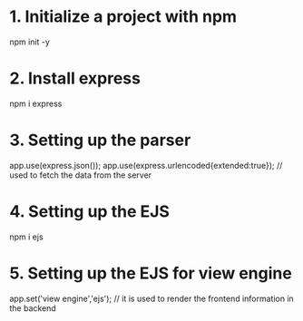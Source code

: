 # 1. Initialize a project with npm
  npm init -y

# 2. Install express
  npm i express

# 3. Setting up the parser
  app.use(express.json());
  app.use(express.urlencoded{extended:true}); // used to fetch the data from the server

# 4. Setting up the EJS
  npm i ejs

# 5. Setting up the EJS for view engine
  app.set('view engine','ejs'); // it is used to render the frontend information in the backend